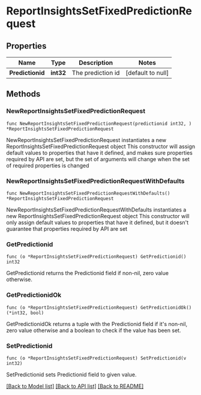 # ReportInsightsSetFixedPredictionRequest

## Properties

Name | Type | Description | Notes
------------ | ------------- | ------------- | -------------
**Predictionid** | **int32** | The prediction id | [default to null]

## Methods

### NewReportInsightsSetFixedPredictionRequest

`func NewReportInsightsSetFixedPredictionRequest(predictionid int32, ) *ReportInsightsSetFixedPredictionRequest`

NewReportInsightsSetFixedPredictionRequest instantiates a new ReportInsightsSetFixedPredictionRequest object
This constructor will assign default values to properties that have it defined,
and makes sure properties required by API are set, but the set of arguments
will change when the set of required properties is changed

### NewReportInsightsSetFixedPredictionRequestWithDefaults

`func NewReportInsightsSetFixedPredictionRequestWithDefaults() *ReportInsightsSetFixedPredictionRequest`

NewReportInsightsSetFixedPredictionRequestWithDefaults instantiates a new ReportInsightsSetFixedPredictionRequest object
This constructor will only assign default values to properties that have it defined,
but it doesn't guarantee that properties required by API are set

### GetPredictionid

`func (o *ReportInsightsSetFixedPredictionRequest) GetPredictionid() int32`

GetPredictionid returns the Predictionid field if non-nil, zero value otherwise.

### GetPredictionidOk

`func (o *ReportInsightsSetFixedPredictionRequest) GetPredictionidOk() (*int32, bool)`

GetPredictionidOk returns a tuple with the Predictionid field if it's non-nil, zero value otherwise
and a boolean to check if the value has been set.

### SetPredictionid

`func (o *ReportInsightsSetFixedPredictionRequest) SetPredictionid(v int32)`

SetPredictionid sets Predictionid field to given value.



[[Back to Model list]](../README.md#documentation-for-models) [[Back to API list]](../README.md#documentation-for-api-endpoints) [[Back to README]](../README.md)


